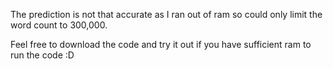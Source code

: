 The prediction is not that accurate as I ran out of ram so could only limit the word count to 300,000.

Feel free to download the code and try it out if you have sufficient ram to run the code :D
